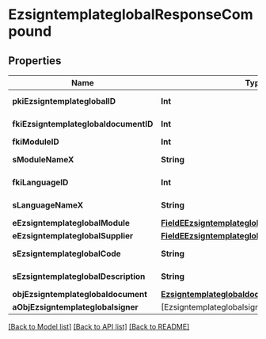 # EzsigntemplateglobalResponseCompound

## Properties
Name | Type | Description | Notes
------------ | ------------- | ------------- | -------------
**pkiEzsigntemplateglobalID** | **Int** | The unique ID of the Ezsigntemplateglobal | 
**fkiEzsigntemplateglobaldocumentID** | **Int** | The unique ID of the Ezsigntemplateglobaldocument | 
**fkiModuleID** | **Int** | The unique ID of the Module | 
**sModuleNameX** | **String** | The Name of the Module in the language of the requester | [optional] 
**fkiLanguageID** | **Int** | The unique ID of the Language.  Valid values:  |Value|Description| |-|-| |1|French| |2|English| | 
**sLanguageNameX** | **String** | The Name of the Language in the language of the requester | 
**eEzsigntemplateglobalModule** | [**FieldEEzsigntemplateglobalModule**](FieldEEzsigntemplateglobalModule.md) |  | 
**eEzsigntemplateglobalSupplier** | [**FieldEEzsigntemplateglobalSupplier**](FieldEEzsigntemplateglobalSupplier.md) |  | 
**sEzsigntemplateglobalCode** | **String** | The Code of the Ezsigntemplateglobal | 
**sEzsigntemplateglobalDescription** | **String** | The description of the Ezsigntemplate | 
**objEzsigntemplateglobaldocument** | [**EzsigntemplateglobaldocumentResponse**](EzsigntemplateglobaldocumentResponse.md) |  | [optional] 
**aObjEzsigntemplateglobalsigner** | [EzsigntemplateglobalsignerResponseCompound] |  | 

[[Back to Model list]](../README.md#documentation-for-models) [[Back to API list]](../README.md#documentation-for-api-endpoints) [[Back to README]](../README.md)


